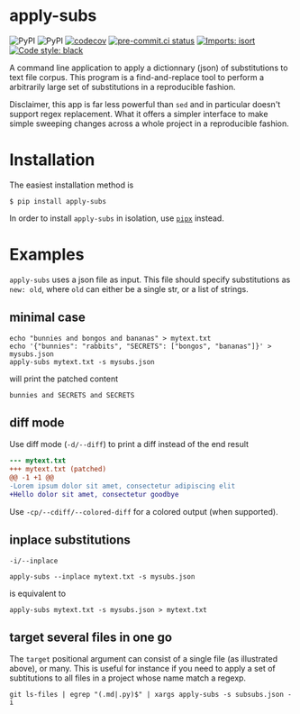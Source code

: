 # apply-subs
![PyPI](https://img.shields.io/pypi/v/apply-subs)
![PyPI](https://img.shields.io/pypi/pyversions/apply_subs?logo=python&logoColor=white&label=Python)
[![codecov](https://codecov.io/gh/neutrinoceros/apply_subs/branch/main/graph/badge.svg)](https://codecov.io/gh/neutrinoceros/apply_subs)
[![pre-commit.ci status](https://results.pre-commit.ci/badge/github/neutrinoceros/apply_subs/main.svg)](https://results.pre-commit.ci/latest/github/neutrinoceros/apply_subs/main)
[![Imports: isort](https://img.shields.io/badge/%20imports-isort-%231674b1?style=flat&labelColor=ef8336)](https://pycqa.github.io/isort/)
[![Code style: black](https://img.shields.io/badge/code%20style-black-000000.svg)](https://github.com/psf/black)

A command line application to apply a dictionnary (json) of substitutions to
text file corpus. This program is a find-and-replace tool to perform a
arbitrarily large set of substitutions in a reproducible fashion.

Disclaimer, this app is far less powerful than `sed` and in particular doesn't
support regex replacement. What it offers a simpler interface to make simple
sweeping changes across a whole project in a reproducible fashion.

# Installation

The easiest installation method is
```shell
$ pip install apply-subs
```
In order to install `apply-subs` in isolation, use [`pipx`](https://pipxproject.github.io/pipx/) instead.


# Examples

`apply-subs` uses a json file as input. This file should specify substitutions
as `new: old`, where `old` can either be a single str, or a list of strings.

## minimal case
```shell
echo "bunnies and bongos and bananas" > mytext.txt
echo '{"bunnies": "rabbits", "SECRETS": ["bongos", "bananas"]}' > mysubs.json
apply-subs mytext.txt -s mysubs.json
```
will print the patched content
```
bunnies and SECRETS and SECRETS
```

## diff mode

Use diff mode (`-d/--diff`) to print a diff instead of the end result
```patch
--- mytext.txt
+++ mytext.txt (patched)
@@ -1 +1 @@
-Lorem ipsum dolor sit amet, consectetur adipiscing elit
+Hello dolor sit amet, consectetur goodbye
```

Use `-cp/--cdiff/--colored-diff` for a colored output (when supported).

## inplace substitutions
`-i/--inplace`
```shell
apply-subs --inplace mytext.txt -s mysubs.json
```
is equivalent to
```shell
apply-subs mytext.txt -s mysubs.json > mytext.txt
```

## target several files in one go

The `target` positional argument can consist of a single file (as illustrated above),
or many. This is useful for instance if you need to apply a set of subtitutions to
all files in a project whose name match a regexp.

```shell
git ls-files | egrep "(.md|.py)$" | xargs apply-subs -s subsubs.json -i
```
